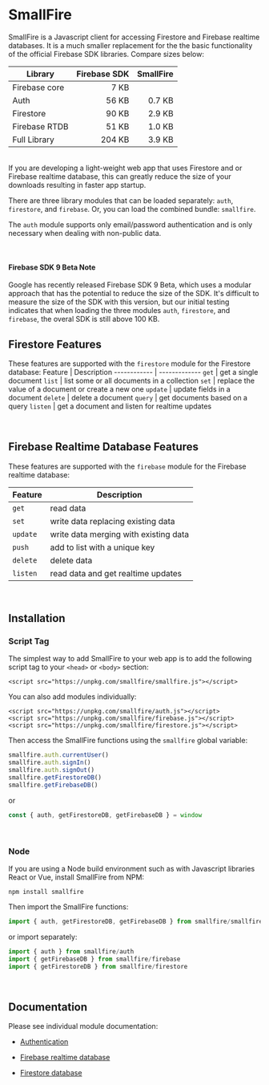 # SmallFire

SmallFire is a Javascript client for accessing Firestore and Firebase realtime databases. It is a much smaller replacement for the the basic functionality of the official Firebase SDK libraries. Compare sizes below:

Library | Firebase SDK | SmallFire
--- | ---: | ---:
Firebase core | 7 KB | 
Auth | 56 KB | 0.7 KB
Firestore | 90 KB | 2.9 KB
Firebase RTDB | 51 KB | 1.0 KB
Full Library | 204 KB | 3.9 KB

<br/>
If you are developing a light-weight web app that uses Firestore and or Firebase realtime database, this can greatly reduce the size of your downloads resulting in faster app startup.

There are three library modules that can be loaded separately: `auth`, `firestore`, and `firebase`. Or, you can load the combined bundle: `smallfire`. 

The `auth` module supports only email/password authentication and is only necessary when dealing with non-public data.

<br/>

#### **Firebase SDK 9 Beta Note**
Google has recently released Firebase SDK 9 Beta, which uses a modular approach that has the potential to reduce the size of the SDK. It's difficult to measure the size of the SDK with this version, but our initial testing indicates that when loading the three modules `auth`, `firestore`, and `firebase`, the overal SDK is still above 100 KB.

## **Firestore Features**
These features are supported with the `firestore` module for the Firestore database:
Feature | Description
------------ | -------------
`get` | get a single document
`list` | list some or all documents in a collection
`set` | replace the value of a document or create a new one
`update` | update fields in a document
`delete` | delete a document
`query` | get documents based on a query
`listen` | get a document and listen for realtime updates

<br/>

## **Firebase Realtime Database Features**
These features are supported with the `firebase` module for the Firebase realtime database:

Feature | Description
------------ | -------------
`get` | read data
`set` | write data replacing existing data
`update` | write data merging with existing data
`push` | add to list with a unique key
`delete` | delete data
`listen` | read data and get realtime updates

<br/>

## Installation

### **Script Tag**
The simplest way to add SmallFire to your web app is to add the following script tag to your `<head>` or `<body>` section:

```
<script src="https://unpkg.com/smallfire/smallfire.js"></script>
```

You can also add modules individually:
```
<script src="https://unpkg.com/smallfire/auth.js"></script>
<script src="https://unpkg.com/smallfire/firebase.js"></script>
<script src="https://unpkg.com/smallfire/firestore.js"></script>
```

Then access the SmallFire functions using the `smallfire` global variable:

``` javascript
smallfire.auth.currentUser()
smallfire.auth.signIn()
smallfire.auth.signOut()
smallfire.getFirestoreDB()
smallfire.getFirebaseDB()
```
or
``` javascript
const { auth, getFirestoreDB, getFirebaseDB } = window
```
<br/>

### **Node**
If you are using a Node build environment such as with Javascript libraries React or Vue, install SmallFire from NPM:

```
npm install smallfire
```

Then import the SmallFire functions:

``` javascript
import { auth, getFirestoreDB, getFirebaseDB } from smallfire/smallfire
```
or import separately:
``` javascript
import { auth } from smallfire/auth
import { getFirebaseDB } from smallfire/firebase
import { getFirestoreDB } from smallfire/firestore
```
<br/>

## Documentation
Please see individual module documentation:

* [Authentication](https://github.com/abird/smallfire/blob/master/docs/auth.md)

* [Firebase realtime database](https://github.com/abird/smallfire/blob/master/docs/firebase.md)

* [Firestore database](https://github.com/abird/smallfire/blob/master/docs/firestore.md)

